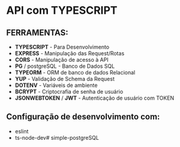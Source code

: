 # API com TYPESCRIPT

## FERRAMENTAS:
- **TYPESCRIPT** - Para Desenvolvimento
- **EXPRESS** - Manipulação das Request/Rotas
- **CORS** - Manipulação de acesso à API
- **PG** / postgreSQL - Banco de Dados SQL
- **TYPEORM** - ORM de banco de dados Relacional
- **YUP** - Validação de Schema da Request
- **DOTENV** - Variáveis de ambiente
- **BCRYPT** - Criptocrafia de senha de usuário
- **JSONWEBTOKEN** / **JWT** - Autenticação de usuário com TOKEN

## Configuração de desenvolvimento com: 
- eslint
- ts-node-dev# simple-postgreSQL
